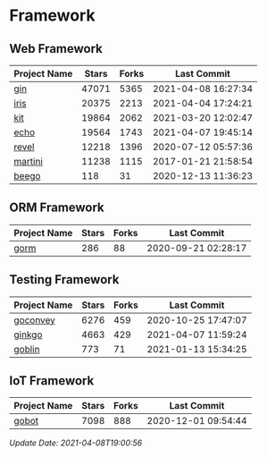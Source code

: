 # Framework

## Web Framework
| Project Name | Stars | Forks | Last Commit |
| ------------ | ----- | ----- | ----------- |
| [gin](https://github.com/gin-gonic/gin) | 47071 | 5365 | 2021-04-08 16:27:34 |
| [iris](https://github.com/kataras/iris) | 20375 | 2213 | 2021-04-04 17:24:21 |
| [kit](https://github.com/go-kit/kit) | 19864 | 2062 | 2021-03-20 12:02:47 |
| [echo](https://github.com/labstack/echo) | 19564 | 1743 | 2021-04-07 19:45:14 |
| [revel](https://github.com/revel/revel) | 12218 | 1396 | 2020-07-12 05:57:36 |
| [martini](https://github.com/go-martini/martini) | 11238 | 1115 | 2017-01-21 21:58:54 |
| [beego](https://github.com/astaxie/beego) | 118 | 31 | 2020-12-13 11:36:23 |

## ORM Framework
| Project Name | Stars | Forks | Last Commit |
| ------------ | ----- | ----- | ----------- |
| [gorm](https://github.com/jinzhu/gorm) | 286 | 88 | 2020-09-21 02:28:17 |

## Testing Framework
| Project Name | Stars | Forks | Last Commit |
| ------------ | ----- | ----- | ----------- |
| [goconvey](https://github.com/smartystreets/goconvey) | 6276 | 459 | 2020-10-25 17:47:07 |
| [ginkgo](https://github.com/onsi/ginkgo) | 4663 | 429 | 2021-04-07 11:59:24 |
| [goblin](https://github.com/franela/goblin) | 773 | 71 | 2021-01-13 15:34:25 |

## IoT Framework
| Project Name | Stars | Forks | Last Commit |
| ------------ | ----- | ----- | ----------- |
| [gobot](https://github.com/hybridgroup/gobot) | 7098 | 888 | 2020-12-01 09:54:44 |

*Update Date: 2021-04-08T19:00:56*